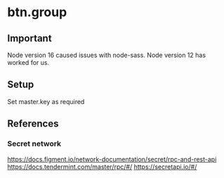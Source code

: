 # btn.group

## Important
Node version 16 caused issues with node-sass. Node version 12 has worked for us.

## Setup
Set master.key as required

## References
### Secret network
https://docs.figment.io/network-documentation/secret/rpc-and-rest-api
https://docs.tendermint.com/master/rpc/#/
https://secretapi.io/#/
